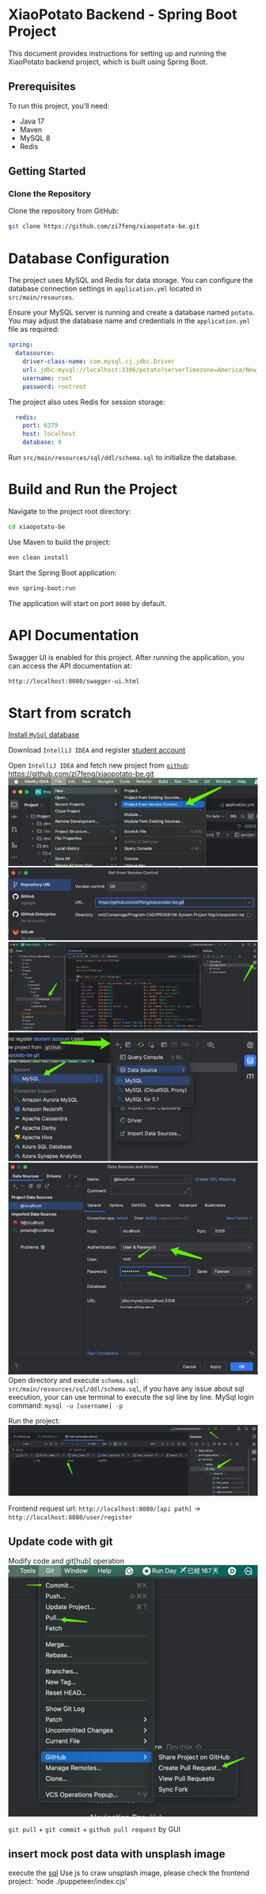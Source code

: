 # XiaoPotato Backend - Spring Boot Project

This document provides instructions for setting up and running the XiaoPotato backend project, which is built using Spring Boot.

## Prerequisites

To run this project, you'll need:

- Java 17
- Maven
- MySQL 8
- Redis

## Getting Started

### Clone the Repository

Clone the repository from GitHub:

```sh
git clone https://github.com/zi7feng/xiaopotato-be.git
```

# Database Configuration
The project uses MySQL and Redis for data storage. You can configure the database connection settings in `application.yml` located in `src/main/resources`.

Ensure your MySQL server is running and create a database named `potato`. You may adjust the database name and credentials in the `application.yml` file as required:
```yml
spring:
  datasource:
    driver-class-name: com.mysql.cj.jdbc.Driver
    url: jdbc:mysql://localhost:3306/potato?serverTimezone=America/New_York
    username: root
    password: rootroot
```
The project also uses Redis for session storage:
```yml
  redis:
    port: 6379
    host: localhost
    database: 0
```

Run `src/main/resources/sql/ddl/schema.sql` to initialize the database.

# Build and Run the Project
Navigate to the project root directory:

```sh
cd xiaopotato-be
```
Use Maven to build the project:

```sh
mvn clean install
```
Start the Spring Boot application:

```sh
mvn spring-boot:run
```
The application will start on port `8080` by default.

# API Documentation
Swagger UI is enabled for this project. After running the application, you can access the API documentation at:

```bash
http://localhost:8080/swagger-ui.html
```

# Start from scratch
[Install `MySql` database](https://dev.mysql.com/doc/refman/8.0/en/mysql-installer.html)

Download `IntelliJ IDEA` and register [student account](https://www.jetbrains.com/shop/eform/students)

Open `IntelliJ IDEA` and fetch new project from [`github`](https://github.com/zi7feng/xiaopotato-be.git): https://github.com/zi7feng/xiaopotato-be.git
![project_from_version_control_capture.png](assets/project_from_version_control_capture.png)
![xiao_potato_git_url_capture.png](assets/xiao_potato_git_url_capture.png)
![sql_path_db_icon.png](assets/sql_path_db_icon.png)
![add_mysql_db_and_refresh.png](assets/add_mysql_db.png)
![mysql_config_and_test_connection.png](assets/mysql_config.png)
Open directory and execute `schema.sql`: `src/main/resources/sql/ddl/schema.sql`, if you have any issue about sql execution, your can use terminal to execute the sql line by line.
MySql login command: `mysql -u [username] -p`

Run the project: ![project_run_and_check_db_data.png](assets/project_run_and_check_db_data.png)

Frontend request url: `http://localhost:8080/[api path]` -> `http://localhost:8080/user/register`

## Update code with git
Modify code and git[hub] operation ![git_operation.png](assets/git_operation.png)

`git pull` + `git commit` + `github pull request` by GUI

## insert mock post data with unsplash image

execute the [sql](src/main/resources/sql/ddl/insertPostDataAndBindUser.sql)
Use js to craw unsplash image, please check the frontend project: 'node ./puppeteer/index.cjs'